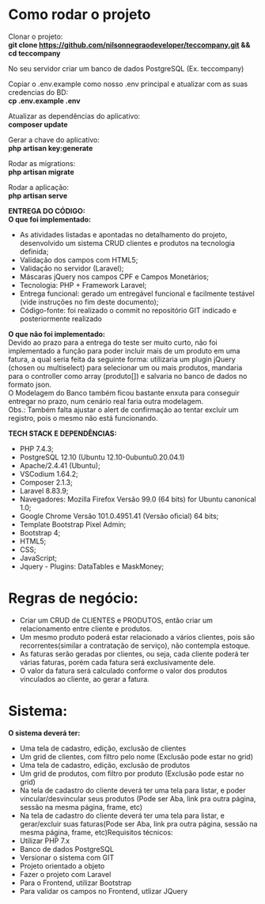 # Como rodar o projeto

Clonar o projeto:<br>
**git clone https://github.com/nilsonnegraodeveloper/teccompany.git && cd teccompany**

No seu servidor criar um banco de dados PostgreSQL (Ex. teccompany)<br>

Copiar o .env.example como nosso .env principal e atualizar com as suas credencias do BD:<br>
**cp .env.example .env**

Atualizar as dependências do aplicativo:<br>
**composer update**

Gerar a chave do aplicativo:<br>
**php artisan key:generate**

Rodar as migrations:<br>
**php artisan migrate**

Rodar a aplicação:<br>
**php artisan serve**

**ENTREGA DO CÓDIGO:**<br>
**O que foi implementado:**
- As atividades listadas e apontadas no detalhamento do projeto, desenvolvido um sistema CRUD clientes e produtos na tecnologia definida;
- Validação dos campos com HTML5;
- Validação no servidor (Laravel);
- Máscaras jQuery nos campos CPF e Campos Monetários;
- Tecnologia:  PHP + Framework Laravel;
- Entrega funcional: gerado um entregável funcional e facilmente testável (vide instruções no fim deste documento);
- Código-fonte: foi realizado o commit no repositório GIT indicado e posteriormente realizado 

**O que não foi implementado:**<br>
Devido ao prazo para a entrega do teste ser muito curto, não foi implementado a função para poder incluir mais de um produto em uma fatura, a qual seria feita da seguinte forma: utilizaria um plugin jQuery (chosen ou multiselect) para selecionar um ou mais produtos, mandaria para o controller como array (produto[]) e salvaria no banco de dados no formato json.<br>
O Modelagem do Banco também ficou bastante enxuta para conseguir entregar no prazo, num cenário real faria outra modelagem.<br>
Obs.: Também falta ajustar o alert de confirmação ao tentar excluir um registro, pois o mesmo não está funcionando.<br>

**TECH STACK E DEPENDÊNCIAS:**<br>
- PHP 7.4.3;
- PostgreSQL 12.10 (Ubuntu 12.10-0ubuntu0.20.04.1)
- Apache/2.4.41 (Ubuntu);
- VSCodium 1.64.2;
- Composer 2.1.3;
- Laravel 8.83.9;
- Navegadores: Mozilla Firefox Versão 99.0 (64 bits) for Ubuntu canonical 1.0; 
- Google Chrome Versão 101.0.4951.41 (Versão oficial) 64 bits; 
- Template Bootstrap Pixel Admin; 
- Bootstrap 4; 
- HTML5; 
- CSS; 
- JavaScript; 
- Jquery - Plugins: DataTables e MaskMoney;<br>

# Regras de negócio:<br>
- Criar  um CRUD de CLIENTES e PRODUTOS,  então  criar  um  relacionamento  entre  cliente  e produtos.   
- Um   mesmo   produto   poderá   estar   relacionado   a   vários   clientes,   pois   são recorrentes(similar a contratação de serviço), não contempla estoque.
- As  faturas  serão  geradas  por  clientes,  ou  seja,  cada  cliente  poderá  ter  várias  faturas,  porém cada fatura será  exclusivamente dele.  
- O valor da fatura será  calculado conforme o valor dos produtos vinculados ao cliente, ao gerar a fatura.

# Sistema:<br>
**O sistema deverá ter:**
- Uma tela de cadastro, edição, exclusão de clientes
- Um grid de clientes, com filtro pelo nome (Exclusão pode estar no grid)
- Uma tela de cadastro, edição, exclusão de produtos
- Um grid de produtos, com filtro por produto (Exclusão pode estar no grid)
- Na tela de cadastro do cliente deverá ter uma tela para listar, e poder vincular/desvincular seus produtos (Pode ser Aba, link pra outra página, sessão na mesma página, frame, etc)
- Na tela de cadastro do cliente deverá ter uma tela para listar, e gerar/excluir suas faturas(Pode ser Aba, link pra outra página, sessão na mesma página, frame, etc)Requisitos técnicos:
- Utilizar PHP 7.x
- Banco de dados PostgreSQL
- Versionar o sistema com GIT
- Projeto orientado a objeto
- Fazer o projeto com Laravel
- Para o Frontend, utilizar Bootstrap
- Para validar os campos no Frontend, utlizar JQuery

